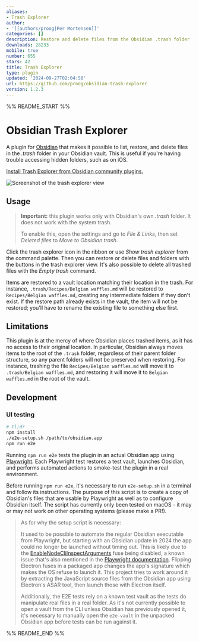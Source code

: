 ```yaml
---
aliases:
- Trash Explorer
author:
- '[[authors/proog|Per Mortensen]]'
categories: []
description: Restore and delete files from the Obsidian .trash folder
downloads: 28233
mobile: true
number: 655
stars: 42
title: Trash Explorer
type: plugin
updated: '2024-09-27T02:04:58'
url: https://github.com/proog/obsidian-trash-explorer
version: 1.2.3
---
```


%% README_START %%

# Obsidian Trash Explorer

A plugin for [Obsidian](https://obsidian.md) that makes it possible to list, restore, and delete files in the _.trash_ folder in your Obsidian vault. This is useful if you're having trouble accessing hidden folders, such as on iOS.

[Install Trash Explorer from Obsidian community plugins.](https://obsidian.md/plugins?id=obsidian-trash-explorer)

![Screenshot of the trash explorer view](https://github.com/proog/obsidian-trash-explorer/raw/main/screenshot.png)

## Usage

> **Important:** this plugin works only with Obsidian's own _.trash_ folder. It does not work with the system trash.
>
> To enable this, open the settings and go to _File & Links_, then set _Deleted files_ to _Move to Obsidian trash_.

Click the trash explorer icon in the ribbon or use _Show trash explorer_ from the command palette. Then you can restore or delete files and folders with the buttons in the trash explorer view. It's also possible to delete all trashed files with the _Empty trash_ command.

Items are restored to a vault location matching their location in the trash. For instance, `.trash/Recipes/Belgian waffles.md` will be restored to `Recipes/Belgian waffles.md`, creating any intermediate folders if they don't exist. If the restore path already exists in the vault, the item will not be restored; you'll have to rename the existing file to something else first.

## Limitations

This plugin is at the mercy of where Obsidian places trashed items, as it has no access to their original location. In particular, Obsidian always moves items to the root of the `.trash` folder, regardless of their parent folder structure, so any parent folders will not be preserved when restoring. For instance, trashing the file `Recipes/Belgian waffles.md` will move it to `.trash/Belgian waffles.md`, and restoring it will move it to `Belgian waffles.md` in the root of the vault.

## Development

### UI testing

```sh
# tl;dr
npm install
./e2e-setup.sh /path/to/obsidian.app
npm run e2e
```

Running `npm run e2e` tests the plugin in an actual Obsidian app using [Playwright](https://playwright.dev). Each Playwright test restores a test vault, launches Obsidian, and performs automated actions to smoke-test the plugin in a real environment.

Before running `npm run e2e`, it's necessary to run `e2e-setup.sh` in a terminal and follow its instructions. The purpose of this script is to create a copy of Obsidian's files that are usable by Playwright as well as to configure Obsidian itself. The script has currently only been tested on macOS - it may or may not work on other operating systems (please make a PR!).

> As for why the setup script is necessary:
>
> It used to be possible to automate the regular Obsidian executable from Playwright, but starting with an Obsidian update in 2024 the app could no longer be launched without timing out. This is likely due to the [EnableNodeCliInspectArguments](https://www.electronjs.org/docs/latest/tutorial/fuses#nodecliinspect) fuse being disabled, a known issue that's also mentioned in the [Playwright documentation](https://playwright.dev/docs/api/class-electron). Flipping Electron fuses in a packaged app changes the app's signature which makes the OS refuse to launch it. This project tries to work around it by extracting the JavaScript source files from the Obsidian app using Electron's ASAR tool, then launch those with Electron itself.
>
> Additionally, the E2E tests rely on a known test vault as the tests do manipulate real files in a real folder. As it's not currently possible to open a vault from the CLI unless Obsidian has previously opened it, it's necessary to manually open the `e2e-vault` in the unpacked Obsidian app before tests can be run against it.


%% README_END %%